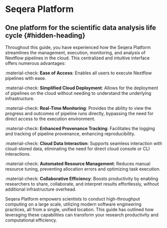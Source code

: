 # Seqera Platform 
## One platform for the scientific data analysis life cycle {#hidden-heading}

Throughout this guide, you have experienced how the Seqera Platform streamlines the management, execution, monitoring, and analysis of Nextflow pipelines in the cloud. This centralized and intuitive interface offers numerous advantages:

:material-check: **Ease of Access**: Enables all users to execute Nextflow pipelines with ease.

:material-check: **Simplified Cloud Deployment**: Allows for the deployment of pipelines on the cloud without needing to understand the underlying infrastructure.

:material-check: **Real-Time Monitoring**: Provides the ability to view the progress and outcomes of pipeline runs directly, bypassing the need for direct access to the execution environment.

:material-check: **Enhanced Provenance Tracking**: Facilitates the logging and tracking of pipeline provenance, enhancing reproducibility.

:material-check: **Cloud Data Interaction**: Supports seamless interaction with cloud-stored data, eliminating the need for direct cloud console or CLI interactions.

:material-check: **Automated Resource Management**: Reduces manual resource tuning, preventing allocation errors and optimizing task execution.

:material-check: **Collaborative Efficiency**: Boosts productivity by enabling researchers to share, collaborate, and interpret results effortlessly, without additional infrastructure overhead.

Seqera Platform empowers scientists to conduct high-throughput computing on a large scale, utilizing modern software engineering practices, all from a single, unified location. This guide has outlined how leveraging these capabilities can transform your research productivity and computational efficiency.

